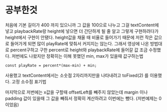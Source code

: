 # 공부한것

처음에 기본 길이가 400 까지 있으니까 그 값을 100으로 나누고 그걸 textContent에 넣고 playbackRate랑 height에 넣으면 더 간단하게 될 줄 알고
그렇게 구현하려다가
height에서 구현이 안됐다.
height값을 채울 때 비율로 들어가기 때문에 저런 작은 값으로 들어가게 되면 많이 playRate에 맞춰서 커지지는 않는다. 그래서 영상에 나온 방법대로
percent구하고 구한 percent로 height와 playbackRate에 들어갈 값 조금 수정했다.
저번에도 나왔지만 정확히는 이해 못했던
min, max가 있을때 값구하는법

```
const playRate = percent*(max-min) + min;
```

사용했고
textContent에서는 소숫점 2자리까지만을 나타내려고
toFixed(2) 를 이용했다.
고정 소수점 표기법

마지막으로 저번에는 x값을 구할때 offsetLeft를 빼주지 않았는데 margin 이나 padding 값이 있을때 그 값을 빼줘서 정확히 계산하려고 이번에는 뺐다. (저번예제는 0이었음)
